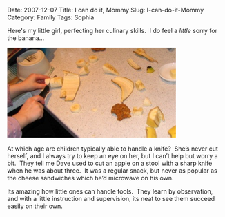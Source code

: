 Date: 2007-12-07
Title: I can do it, Mommy
Slug: I-can-do-it-Mommy
Category: Family
Tags: Sophia


Here's my little girl, perfecting her culinary skills.  I do feel a *little* sorry for the banana...

![Banana Massacre](images/banana-massacre.jpg)

At which age are children typically able to handle a knife?  She’s never cut herself, and I always try to keep an eye on her, but I can’t help but worry a bit.  They tell me Dave used to cut an apple on a stool with a sharp knife when he was about three.  It was a regular snack, but never as popular as the cheese sandwiches which he’d microwave on his own.

Its amazing how little ones can handle tools.  They learn by observation, and with a little instruction and supervision, its neat to see them succeed easily on their own.